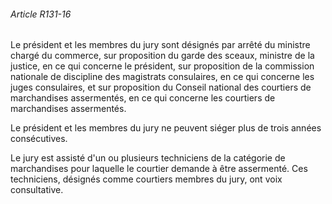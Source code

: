 ###### Article R131-16

Le président et les membres du jury sont désignés par arrêté du ministre chargé du commerce, sur proposition du garde des sceaux, ministre de la justice, en ce qui concerne le président, sur proposition de la commission nationale de discipline des magistrats consulaires, en ce qui concerne les juges consulaires, et sur proposition du Conseil national des courtiers de marchandises assermentés, en ce qui concerne les courtiers de marchandises assermentés.

Le président et les membres du jury ne peuvent siéger plus de trois années consécutives.

Le jury est assisté d'un ou plusieurs techniciens de la catégorie de marchandises pour laquelle le courtier demande à être assermenté. Ces techniciens, désignés comme courtiers membres du jury, ont voix consultative.

